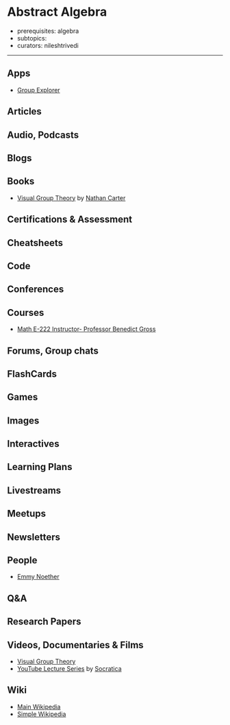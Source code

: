 # Abstract Algebra

- prerequisites: algebra
- subtopics:
- curators: nileshtrivedi

------

## Apps

- [Group Explorer](http://groupexplorer.sourceforge.net/)

## Articles

## Audio, Podcasts

## Blogs

## Books

- [Visual Group Theory](https://www.goodreads.com/book/show/7629307-visual-group-theory-maa-classroom-resource-materials) by [Nathan Carter](#people)

## Certifications & Assessment

## Cheatsheets

## Code

## Conferences

## Courses

- [Math E-222 Instructor- Professor Benedict Gross](http://www.infocobuild.com/education/audio-video-courses/mathematics/math-e222-harvard.html)

## Forums, Group chats

## FlashCards

## Games

## Images

## Interactives

## Learning Plans

## Livestreams

## Meetups

## Newsletters

## People

- [Emmy Noether](https://en.wikipedia.org/wiki/Emmy_Noether)

## Q&A

## Research Papers

## Videos, Documentaries & Films

- [Visual Group Theory](https://www.youtube.com/watch?v=UwTQdOop-nU)
- [YouTube Lecture Series](https://www.youtube.com/watch?v=IP7nW_hKB7I&list=PLi01XoE8jYoi3SgnnGorR_XOW3IcK-TP6) by [Socratica](https://www.youtube.com/channel/UCW6TXMZ5Pq6yL6_k5NZ2e0Q)

## Wiki

- [Main Wikipedia](https://en.wikipedia.org/wiki/Abstract_algebra)
- [Simple Wikipedia](https://simple.wikipedia.org/wiki/Abstract_algebra)
